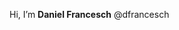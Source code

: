 Hi, I’m **Daniel Francesch** @dfrancesch

<!---
dfrancesch/dfrancesch is a ✨ special ✨ repository because its `README.md` (this file) appears on your GitHub profile.
You can click the Preview link to take a look at your changes.
--->
